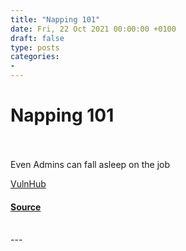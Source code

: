 ```yaml
---
title: "Napping 101"
date: Fri, 22 Oct 2021 00:00:00 +0100
draft: false
type: posts
categories: 
- 
---
```

# Napping 101

<br/>

<br/>
Even Admins can fall asleep on the job

  
  
  
[VulnHub](https://www.vulnhub.com/)

#### [Source](https://www.vulnhub.com/entry/napping_101,752/)

<br/>
---
